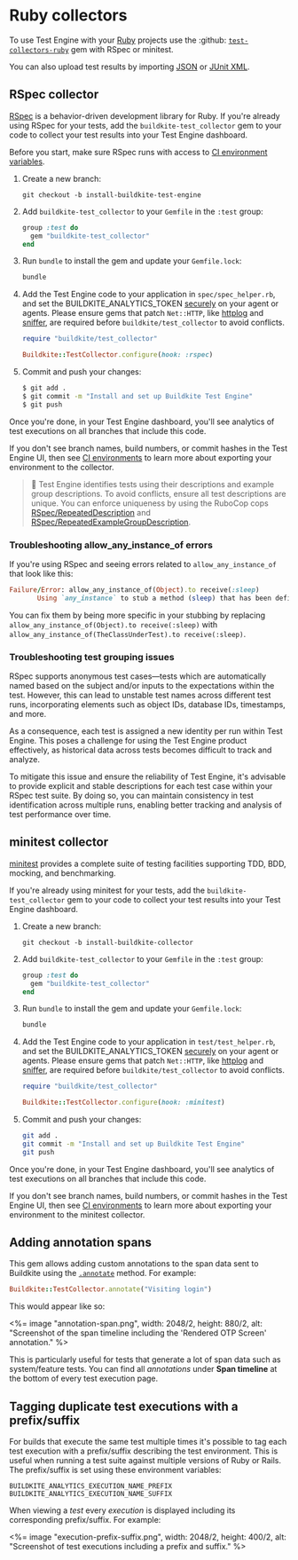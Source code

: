 # Ruby collectors

To use Test Engine with your [Ruby](https://www.ruby-lang.org/) projects use the :github: [`test-collectors-ruby`](https://github.com/buildkite/test-collector-ruby) gem with RSpec or minitest.

You can also upload test results by importing [JSON](/docs/test-engine/importing-json) or [JUnit XML](/docs/test-engine/importing-junit-xml).


## RSpec collector

[RSpec](https://rspec.info/) is a behavior-driven development library for Ruby.
If you're already using RSpec for your tests, add the `buildkite-test_collector` gem to your code to collect your test results into your Test Engine dashboard.

Before you start, make sure RSpec runs with access to [CI environment variables](/docs/test-engine/ci-environments).

1. Create a new branch:

    ```
    git checkout -b install-buildkite-test-engine
    ```

2. Add `buildkite-test_collector` to your `Gemfile` in the `:test` group:

    ```rb
    group :test do
      gem "buildkite-test_collector"
    end
    ```

3. Run `bundle` to install the gem and update your `Gemfile.lock`:

    ```sh
    bundle
    ```

3. Add the Test Engine code to your application in `spec/spec_helper.rb`, and set the BUILDKITE_ANALYTICS_TOKEN [securely](/docs/pipelines/security/secrets/managing) on your agent or agents. Please ensure gems that patch `Net::HTTP`, like [httplog](https://github.com/trusche/httplog) and [sniffer](https://github.com/aderyabin/sniffer), are required before `buildkite/test_collector` to avoid conflicts.

    ```rb
    require "buildkite/test_collector"

    Buildkite::TestCollector.configure(hook: :rspec)
    ```

4. Commit and push your changes:

    ```sh
    $ git add .
    $ git commit -m "Install and set up Buildkite Test Engine"
    $ git push
    ```

Once you're done, in your Test Engine dashboard, you'll see analytics of test executions on all branches that include this code.

If you don't see branch names, build numbers, or commit hashes in the Test Engine UI, then see [CI environments](/docs/test-engine/ci-environments) to learn more about exporting your environment to the collector.

> 🚧
> Test Engine identifies tests using their descriptions and example group descriptions. To avoid conflicts, ensure all test descriptions are unique. You can enforce uniqueness by using the RuboCop cops [RSpec/RepeatedDescription](https://docs.rubocop.org/rubocop-rspec/cops_rspec.html#rspecrepeateddescription) and [RSpec/RepeatedExampleGroupDescription](https://docs.rubocop.org/rubocop-rspec/cops_rspec.html#rspecrepeatedexamplegroupdescription).

### Troubleshooting allow_any_instance_of errors

If you're using RSpec and seeing errors related to `allow_any_instance_of` that look like this:

```ruby
Failure/Error: allow_any_instance_of(Object).to receive(:sleep)
       Using `any_instance` to stub a method (sleep) that has been defined on a prepended module (Buildkite::TestCollector::Object::CustomObjectSleep) is not supported.
```

You can fix them by being more specific in your stubbing by replacing `allow_any_instance_of(Object).to receive(:sleep)` with `allow_any_instance_of(TheClassUnderTest).to receive(:sleep)`.

### Troubleshooting test grouping issues

RSpec supports anonymous test cases—tests which are automatically named based on the subject and/or inputs to the expectations within the test. However, this can lead to unstable test names across different test runs, incorporating elements such as object IDs, database IDs, timestamps, and more.

As a consequence, each test is assigned a new identity per run within Test Engine. This poses a challenge for using the Test Engine product effectively, as historical data across tests becomes difficult to track and analyze.

To mitigate this issue and ensure the reliability of Test Engine, it's advisable to provide explicit and stable descriptions for each test case within your RSpec test suite. By doing so, you can maintain consistency in test identification across multiple runs, enabling better tracking and analysis of test performance over time.

## minitest collector

[minitest](https://github.com/minitest/minitest) provides a complete suite of testing facilities supporting TDD, BDD, mocking, and benchmarking.

If you're already using minitest for your tests, add the `buildkite-test_collector` gem to your code to collect your test results into your Test Engine dashboard.

1. Create a new branch:

    ```
    git checkout -b install-buildkite-collector
    ```

2. Add `buildkite-test_collector` to your `Gemfile` in the `:test` group:

    ```rb
    group :test do
      gem "buildkite-test_collector"
    end
    ```

3. Run `bundle` to install the gem and update your `Gemfile.lock`:

    ```sh
    bundle
    ```

3. Add the Test Engine code to your application in `test/test_helper.rb`, and set the BUILDKITE_ANALYTICS_TOKEN [securely](/docs/pipelines/security/secrets/managing) on your agent or agents. Please ensure gems that patch `Net::HTTP`, like [httplog](https://github.com/trusche/httplog) and [sniffer](https://github.com/aderyabin/sniffer), are required before `buildkite/test_collector` to avoid conflicts.

    ```rb
    require "buildkite/test_collector"

    Buildkite::TestCollector.configure(hook: :minitest)
    ```

4. Commit and push your changes:

    ```sh
    git add .
    git commit -m "Install and set up Buildkite Test Engine"
    git push
    ```

Once you're done, in your Test Engine dashboard, you'll see analytics of test executions on all branches that include this code.

If you don't see branch names, build numbers, or commit hashes in the Test Engine UI, then see [CI environments](/docs/test-engine/ci-environments) to learn more about exporting your environment to the minitest collector.

## Adding annotation spans

This gem allows adding custom annotations to the span data sent to Buildkite using the [`.annotate`](https://github.com/buildkite/test-collector-ruby/blob/d9fe11341e4aa470e766febee38124b644572360/lib/buildkite/test_collector.rb#L64) method. For example:

```ruby
Buildkite::TestCollector.annotate("Visiting login")
```

This would appear like so:

<%= image "annotation-span.png", width: 2048/2, height: 880/2, alt: "Screenshot of the span timeline including the 'Rendered OTP Screen' annotation." %>

This is particularly useful for tests that generate a lot of span data such as system/feature tests. You can find all _annotations_ under **Span timeline** at the bottom of every test execution page.

## Tagging duplicate test executions with a prefix/suffix

For builds that execute the same test multiple times it's possible to tag each test execution with a prefix/suffix describing the test environment. This is useful when running a test suite against multiple versions of Ruby or Rails. The prefix/suffix is set using these environment variables:

```
BUILDKITE_ANALYTICS_EXECUTION_NAME_PREFIX
BUILDKITE_ANALYTICS_EXECUTION_NAME_SUFFIX
```

When viewing a _test_ every _execution_ is displayed including its corresponding prefix/suffix. For example:

<%= image "execution-prefix-suffix.png", width: 2048/2, height: 400/2, alt: "Screenshot of test executions including a prefix and suffix." %>
